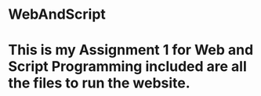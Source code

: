 # WebAndScript
# This is my Assignment 1 for Web and Script Programming included are all the files to run the website.
